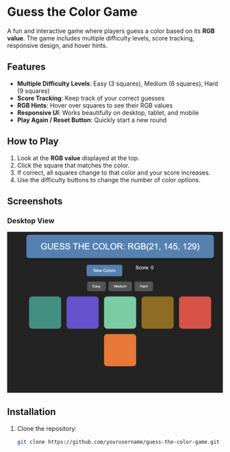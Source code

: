 # Guess the Color Game

A fun and interactive game where players guess a color based on its **RGB value**. The game includes multiple difficulty levels, score tracking, responsive design, and hover hints.

## Features

- **Multiple Difficulty Levels**: Easy (3 squares), Medium (6 squares), Hard (9 squares)
- **Score Tracking**: Keep track of your correct guesses
- **RGB Hints**: Hover over squares to see their RGB values
- **Responsive UI**: Works beautifully on desktop, tablet, and mobile
- **Play Again / Reset Button**: Quickly start a new round

## How to Play

1. Look at the **RGB value** displayed at the top.
2. Click the square that matches the color.
3. If correct, all squares change to that color and your score increases.
4. Use the difficulty buttons to change the number of color options.

## Screenshots

### Desktop View
![Desktop Screenshot](image.png)



## Installation

1. Clone the repository:
   ```bash
   git clone https://github.com/yourusername/guess-the-color-game.git
